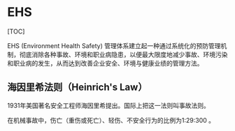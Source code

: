 # EHS

[TOC]

EHS (Environment Health Safety) 管理体系建立起一种通过系统化的预防管理机制，彻底消除各种事故、环境和职业病隐患，以便最大限度地减少事故、环境污染和职业病的发生，从而达到改善企业安全、环境与健康业绩的管理方法。

## 海因里希法则（Heinrich's Law）

1931年美国著名安全工程师海因里希提出。国际上把这一法则叫事故法则。

在机械事故中，伤亡（重伤或死亡）、轻伤、不安全行为的比例为1:29:300 。

